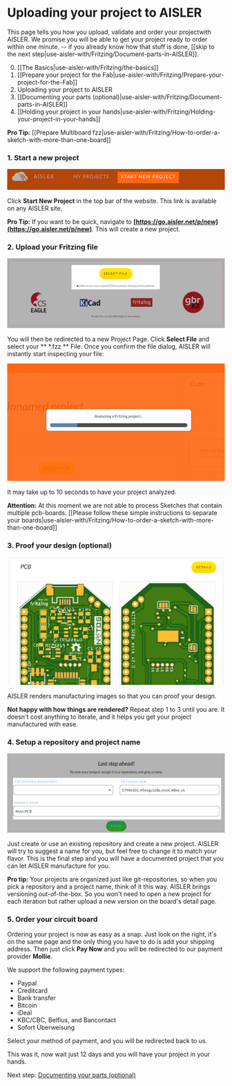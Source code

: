 <!-- --- title: Using Fritzing with AISLER: Uploading your project to AISLER -->
# Uploading your project to AISLER #
This page tells you how you upload, validate and order your projectwith AISLER. We promise you will be able to get your project ready to order within one minute. -- if you already know how that stuff is done, [[skip to the next step|use-aisler-with/Fritzing/Document-parts-in-AISLER]].

0. [[The Basics|use-aisler-with/Fritzing/the-basics]]
1. [[Prepare your project for the Fab|use-aisler-with/Fritzing/Prepare-your-project-for-the-Fab]]
2. Uploading your project to AISLER
3. [[Documenting your parts (optional)|use-aisler-with/Fritzing/Document-parts-in-AISLER]]
4. [[Holding your project in your hands|use-aisler-with/Fritzing/Holding-your-project-in-your-hands]]

**Pro Tip:** [[Prepare Multiboard fzz|use-aisler-with/Fritzing/How-to-order-a-sketch-with-more-than-one-board]]


### 1. Start a new project ###
![Start a new Project in AISLER](../assets/start_project.png)

Click **Start New Project** in the top bar of the website. This link is available on any AISLER site.

**Pro Tip:** If you want to be quick, navigate to **[https://go.aisler.net/p/new](https://go.aisler.net/p/new)**. This will create a new project.

### 2. Upload your Fritzing file ###
![Upload your File in AISLER](../assets/upload_project.png)

You will then be redirected to a new Project Page. Click **Select File** and select your ** *.fzz ** File. Once you confirm the file dialog, AISLER will instantly start inspecting your file:

![Analyzing a Fritzing file](assets/analyzing_the_project.png)

It may take up to 10 seconds to have your project analyzed.

**Attention:** At this moment we are not able to process Sketches that contain multiple pcb-boards.
[[Please follow these simple instructions to separate your boards|use-aisler-with/Fritzing/How-to-order-a-sketch-with-more-than-one-board]]

### 3. Proof your design (optional)
![Proof your Fritzing design](assets/manufacturing_renderings.png)

AISLER renders manufacturing images so that you can proof your design.

**Not happy with how things are rendered?** Repeat step 1 to 3 until you are. It doesn't cost anything to iterate, and it helps you get your project manufactured with ease.   

### 4. Setup a repository and project name ###
![Setup a repository and name for your Fritzing project](../assets/new_project.png)

Just create or use an existing repository and create a new project. AISLER will try to suggest a name for you, but feel free to change it to match your flavor. This is the final step and you will have a documented project that you can let AISLER manufacture for you.

**Pro tip:** Your projects are organized just like git-repositories, so when you pick a repository and a project name, think of it this way. AISLER brings versioning out-of-the-box. So you won't need to open a new project for each iteration but rather upload a new version on the board's detail page.

### 5. Order your circuit board ###

Ordering your project is now as easy as a snap. Just look on the right, it's on the same page and the only thing you have to do is add your shipping address. Then just click **Pay Now** and you will be redirected to our payment provider **Mollie**.

We support the following payment types:

- Paypal
- Creditcard
- Bank transfer
- Bitcoin
- iDeal
- KBC/CBC, Belfius, and Bancontact
- Sofort Überweisung

Select your method of payment, and you will be redirected back to us.

This was it, now wait just 12 days and you will have your project in your hands.

Next step: [Documenting your parts (optional)](document-parts-in-aisler)
